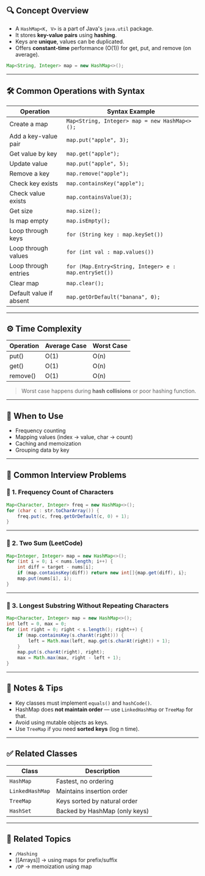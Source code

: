 ## 🔍 Concept Overview
- A `HashMap<K, V>` is a part of Java's `java.util` package.
- It stores **key-value pairs** using **hashing**.
- Keys are **unique**, values can be duplicated.
- Offers **constant-time** performance (O(1)) for get, put, and remove (on average).

```java
Map<String, Integer> map = new HashMap<>();
```

---

## 🛠️ Common Operations with Syntax

| Operation             | Syntax Example                                   |
|------------------------|--------------------------------------------------|
| Create a map           | `Map<String, Integer> map = new HashMap<>();`    |
| Add a key-value pair   | `map.put("apple", 3);`                           |
| Get value by key       | `map.get("apple");`                              |
| Update value           | `map.put("apple", 5);`                           |
| Remove a key           | `map.remove("apple");`                           |
| Check key exists       | `map.containsKey("apple");`                      |
| Check value exists     | `map.containsValue(3);`                          |
| Get size               | `map.size();`                                    |
| Is map empty           | `map.isEmpty();`                                 |
| Loop through keys      | `for (String key : map.keySet())`                |
| Loop through values    | `for (int val : map.values())`                   |
| Loop through entries   | `for (Map.Entry<String, Integer> e : map.entrySet())` |
| Clear map              | `map.clear();`                                   |
| Default value if absent| `map.getOrDefault("banana", 0);`                |

---

## ⚙️ Time Complexity

| Operation     | Average Case | Worst Case |
|---------------|--------------|-------------|
| put()         | O(1)         | O(n)        |
| get()         | O(1)         | O(n)        |
| remove()      | O(1)         | O(n)        |

> Worst case happens during **hash collisions** or poor hashing function.

---

## 🔁 When to Use
- Frequency counting
- Mapping values (index → value, char → count)
- Caching and memoization
- Grouping data by key

---

## 🚀 Common Interview Problems

### 🔸 1. Frequency Count of Characters
```java
Map<Character, Integer> freq = new HashMap<>();
for (char c : str.toCharArray()) {
    freq.put(c, freq.getOrDefault(c, 0) + 1);
}
```

---

### 🔸 2. Two Sum (LeetCode)
```java
Map<Integer, Integer> map = new HashMap<>();
for (int i = 0; i < nums.length; i++) {
    int diff = target - nums[i];
    if (map.containsKey(diff)) return new int[]{map.get(diff), i};
    map.put(nums[i], i);
}
```

---

### 🔸 3. Longest Substring Without Repeating Characters
```java
Map<Character, Integer> map = new HashMap<>();
int left = 0, max = 0;
for (int right = 0; right < s.length(); right++) {
    if (map.containsKey(s.charAt(right))) {
        left = Math.max(left, map.get(s.charAt(right)) + 1);
    }
    map.put(s.charAt(right), right);
    max = Math.max(max, right - left + 1);
}
```

---

## 🧠 Notes & Tips
- Key classes must implement `equals()` and `hashCode()`.
- HashMap does **not maintain order** — use `LinkedHashMap` or `TreeMap` for that.
- Avoid using mutable objects as keys.
- Use `TreeMap` if you need **sorted keys** (log n time).

---

## ✅ Related Classes

| Class          | Description                         |
|----------------|-------------------------------------|
| `HashMap`      | Fastest, no ordering                |
| `LinkedHashMap`| Maintains insertion order          |
| `TreeMap`      | Keys sorted by natural order        |
| `HashSet`      | Backed by HashMap (only keys)       |

---

## 🔗 Related Topics
- `/Hashing`
- [[Arrays]] → using maps for prefix/suffix
- `/DP` → memoization using map
